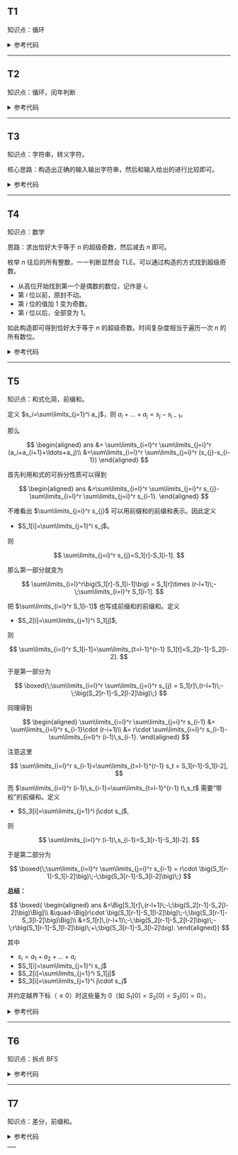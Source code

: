 ## T1

知识点：循环

<details>

<summary>参考代码</summary>

```cpp
int ans = x;
while (x != 0)
{
    ans += x / y * 2;
    x /= y;
}   
cout << ans;
```



</details>


___


## T2

知识点：循环，闰年判断

<details>

<summary>参考代码</summary>

```cpp
bool leap(int y)
{
    return (y % 4 == 0 && y % 100 != 0) || (y % 400 == 0);
}
int ans = 0;
for (int i = l; i <= r; i++)
{
    if (leap(i))
    {
        ans += 366;
    }
}
```
</details>

___


## T3

知识点：字符串，转义字符。


核心思路：构造出正确的输入输出字符串，然后和输入给出的进行比较即可。

<details>

<summary>参考代码</summary>

```cpp
string in = "freopen(\"" + s + ".in\",\"r\",stdin);";
string out = "freopen(\"" + s + ".out\",\"w\",stdout);";
if (in == a && out == b)
    cout << "Yes";
else
    cout << "No";
```

</details>

___


## T4

知识点：数学

思路：求出恰好大于等于 $n$ 的超级奇数，然后减去 $n$ 即可。

枚举 $n$ 往后的所有整数，一一判断显然会 TLE。可以通过构造的方式找到超级奇数。

- 从高位开始找到第一个是偶数的数位，记作是 $i$。
- 第 $i$ 位以前，原封不动。
- 第 $i$ 位的值加 $1$ 变为奇数。
- 第 $i$ 位以后，全部变为 $1$。

如此构造即可得到恰好大于等于 $n$ 的超级奇数。时间复杂度相当于遍历一次 $n$ 的所有数位。

<details>

<summary>参考代码</summary>

```cpp
long long solve(long long n)
{
    string s = to_string(n);
    for (int i = 0; i < s.size(); i++)
    {
        int x = s[i] - '0';
        if (x % 2 == 0)
        {
            s[i] += 1;
            for (int j = i + 1; j < s.size(); j++)
            {
                s[j] = '1';
            }
            break;
        }
    }
    return stoll(s);
}
```
</details>

___


## T5

知识点：和式化简，前缀和。


定义 $s_i=\sum\limits_{j=1}^i a_j$，则 $a_i+\ldots + a_j=s_j-s_{i-1}$。

那么

$$
\begin{aligned}
ans
&= \sum\limits_{i=l}^r \sum\limits_{j=i}^r (a_i+a_{i+1}+\ldots+a_j)\\
&=\sum\limits_{i=l}^r \sum\limits_{j=i}^r (s_{j}-s_{i-1})
\end{aligned}
$$

首先利用和式的可拆分性质可以得到

$$
\begin{aligned}
ans
&=\sum\limits_{i=l}^r \sum\limits_{j=i}^r s_{j}-\sum\limits_{i=l}^r \sum\limits_{j=i}^r s_{i-1}.
\end{aligned}
$$

不难看出 $\sum\limits_{j=i}^r s_{j}$ 可以用前缀和的前缀和表示。因此定义

* $S_1[i]=\sum\limits_{j=1}^i s_j$。

则

$$
\sum\limits_{j=i}^r s_{j}=S_1[r]-S_1[i-1].
$$

那么第一部分就变为

$$
\sum\limits_{i=l}^r\big(S_1[r]-S_1[i-1]\big)
= S_1[r]\times (r-l+1)\;-\;\sum\limits_{i=l}^r S_1[i-1].
$$

把 $\sum\limits_{i=l}^r S_1[i-1]$ 也写成前缀和的前缀和。定义

* $S_2[i]=\sum\limits_{j=1}^i S_1[j]$,

则

$$
\sum\limits_{i=l}^r S_1[i-1]=\sum\limits_{t=l-1}^{r-1} S_1[t]=S_2[r-1]-S_2[l-2].
$$

于是第一部分为

$$
\boxed{\;\sum\limits_{i=l}^r \sum\limits_{j=i}^r s_{j}
= S_1[r]\,(r-l+1)\;-\;\big(S_2[r-1]-S_2[l-2]\big)\;}
$$

同理得到

$$
\begin{aligned}
\sum\limits_{i=l}^r \sum\limits_{j=i}^r s_{i-1}
&= \sum\limits_{i=l}^r s_{i-1}\cdot (r-i+1)\\
&= r\cdot \sum\limits_{i=l}^r s_{i-1}-\sum\limits_{i=l}^r (i-1)\,s_{i-1}.
\end{aligned}
$$

注意这里

$$
\sum\limits_{i=l}^r s_{i-1}=\sum\limits_{t=l-1}^{r-1} s_t
= S_1[r-1]-S_1[l-2],
$$

而 $\sum\limits_{i=l}^r (i-1)\,s_{i-1}=\sum\limits_{t=l-1}^{r-1} t\,s_t$ 需要“带权”的前缀和。定义

* $S_3[i]=\sum\limits_{j=1}^i j\cdot s_j$,

则

$$
\sum\limits_{i=l}^r (i-1)\,s_{i-1}=S_3[r-1]-S_3[l-2].
$$

于是第二部分为

$$
\boxed{\;\sum\limits_{i=l}^r \sum\limits_{j=i}^r s_{i-1}
= r\cdot \big(S_1[r-1]-S_1[l-2]\big)\;-\;\big(S_3[r-1]-S_3[l-2]\big)\;}
$$

**总结：**

$$
\boxed{
\begin{aligned}
ans
&=\Big[S_1[r]\,(r-l+1)\;-\;\big(S_2[r-1]-S_2[l-2]\big)\Big]\\
&\quad-\Big[r\cdot \big(S_1[r-1]-S_1[l-2]\big)\;-\;\big(S_3[r-1]-S_3[l-2]\big)\Big]\\
&=S_1[r]\,(r-l+1)\;-\;\big(S_2[r-1]-S_2[l-2]\big)\;-\;r\big(S_1[r-1]-S_1[l-2]\big)\;+\;\big(S_3[r-1]-S_3[l-2]\big).
\end{aligned}}
$$

其中

* $s_i=a_1+a_{2}+\ldots+a_i$
* $S_1[i]=\sum\limits_{j=1}^i s_j$
* $S_2[i]=\sum\limits_{j=1}^i S_1[j]$
* $S_3[i]=\sum\limits_{j=1}^i j\cdot s_j$

并约定越界下标（$\le 0$）时这些量为 0（如 $S_1[0]=S_2[0]=S_3[0]=0$）。

<details>

<summary>参考代码</summary>

```cpp
#include <bits/stdc++.h>
using namespace std;
using int64 = long long;

int main()
{
    ios::sync_with_stdio(false);
    cin.tie(nullptr);
    int n, q;
    cin >> n >> q;
    vector<int64> a(n + 1), s(n + 1), S1(n + 1), S2(n + 1), S3(n + 1);
    // 输入
    for (int i = 1; i <= n; i++)
        cin >> a[i];
    // 预处理
    for (int i = 1; i <= n; i++)
    {
        s[i] = s[i - 1] + a[i];             // 前缀和
        S1[i] = S1[i - 1] + s[i];           // s 的前缀和
        S2[i] = S2[i - 1] + S1[i];          // S1 的前缀和
        S3[i] = S3[i - 1] + 1LL * i * s[i]; // 带权前缀和
    }
    while (q--)
    {
        int l, r;
        cin >> l >> r;
        // 注意边界：当 l = 1 时 l-2 会是 -1，下标要安全处理
        auto get = [&](const vector<int64> &arr, int idx)
        {
            if (idx < 0)
                return 0LL;
            return arr[idx];
        };
        int64 part1 = S1[r] * (r - l + 1) - (get(S2, r - 1) - get(S2, l - 2));
        int64 part2 = 1LL * r * (get(S1, r - 1) - get(S1, l - 2)) - (get(S3, r - 1) - get(S3, l - 2));
        int64 ans = part1 - part2;
        cout << ans << "\n";
    }
    return 0;
}

```
</details>


___


## T6

知识点：拆点 BFS

<details>

<summary>参考代码</summary>

```cpp
#include <bits/stdc++.h>
#define int long long
using namespace std;
using pii = pair<int, int>;
template <typename T>
using vec = vector<T>;
constexpr int N = 2e5 + 5, mod = 998244353;

signed main()
{
    ios::sync_with_stdio(false), cin.tie(0);
    int n, m;
    cin >> n >> m;
    vec<vec<char>> a(n + 1, vec<char>(m + 1));
    int x1 = 0, y1 = 0, x2 = 0, y2 = 0;
    for (int i = 1; i <= n; i++)
    {
        for (int j = 1; j <= m; j++)
        {
            cin >> a[i][j];
            if (a[i][j] == 'S')
            {
                x1 = i, y1 = j;
            }
            if (a[i][j] == 'E')
            {
                x2 = i, y2 = j;
            }
        }
    }


    const int dx[] = {0, 1, 0, -1}, dy[] = {1, 0, -1, 0};
    vec<vec<vec<vec<int>>>> dis(n + 1, vec<vec<vec<int>>>(m + 1, vec<vec<int>>(4, vec<int>(4, 1e9))));
    queue<array<int, 4>> q;
    for (int i = 0; i < 4; i++)
    {
        dis[x1][y1][i][1] = 0;
        q.push({x1, y1, i, 1});
    }

    while (!q.empty())
    {
        auto [x, y, fx, d] = q.front();
        q.pop();
        for (int i = 0; i < 4; i++)
        {
            int nx = x + dx[i], ny = y + dy[i];
            if (nx < 1 || nx > n || ny < 1 || ny > m || a[nx][ny] == '#')
                continue;
            if (i == fx)
            {
                if (d < 3)
                {
                    if (dis[nx][ny][i][d + 1] == 1e9)
                    {
                        dis[nx][ny][i][d + 1] = dis[x][y][fx][d] + 1;
                        q.push({nx, ny, i, d + 1});
                    }
                }
            }
            else
            {
                if (dis[nx][ny][i][1] == 1e9)
                {
                    dis[nx][ny][i][1] = dis[x][y][fx][d] + 1;
                    q.push({nx, ny, i, 1});
                }
            }
        }
    }
    int ans = 1e9;
    for (int i = 0; i < 4; i++)
        for (int j = 1; j <= 3; j++)
            ans = min(ans, dis[x2][y2][i][j]);
    if (ans == 1e9) ans = -1;
    cout << ans;
    return 0;
}
```
</details>

___


## T7

知识点：差分，前缀和。


<details>

<summary>参考代码</summary>

```cpp
while (m--)
{
    int l, r;
    cin >> l >> r;
    int len = r - l + 1;
    a[l] += 1;
    if (l + 1 <= n)
        a[l + 1] += 1;
    if (r + 1 <= n)
        a[r + 1] += -Z(len + 1) * (len + 1);
    if (r + 2 <= n)
        a[r + 2] += Z(2) * len * len + 2 * len - 1;
    if (r + 3 <= n)
        a[r + 3] += -Z(len) * len;
}   
for (int i = 1; i <= n; i++)
    a[i] += a[i - 1];
for (int i = 1; i <= n; i++)
    a[i] += a[i - 1];
for (int i = 1; i <= n; i++)
    a[i] += a[i - 1];
for (int i = 1; i <= n; i++)
    cout << a[i] << " ";
```

</details>
___